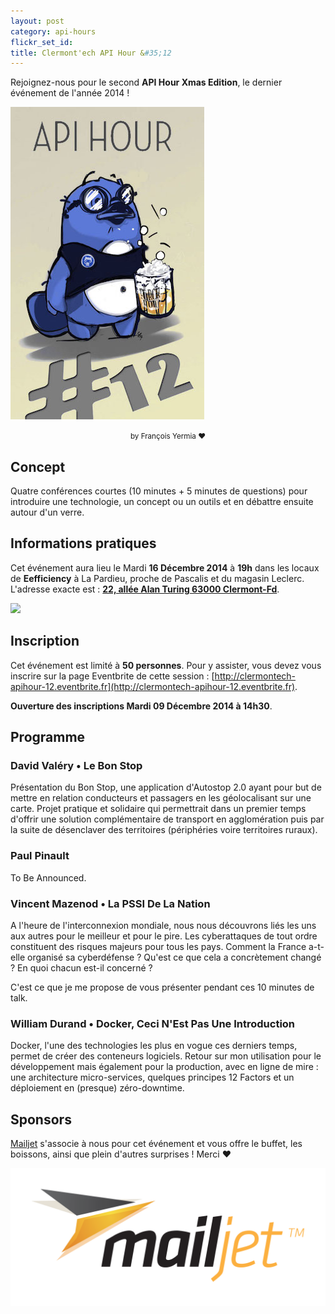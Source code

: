 ```yaml
---
layout: post
category: api-hours
flickr_set_id:
title: Clermont'ech API Hour &#35;12
---
```


Rejoignez-nous pour le second **API Hour Xmas Edition**, le dernier événement de
l'année 2014 !

![](/images/platypus-ah12.jpg)
<center><small>by François Yermia &hearts;</small></center>

## Concept

Quatre conférences courtes (10 minutes + 5 minutes de questions) pour introduire
une technologie, un concept ou un outils et en débattre ensuite autour d'un
verre.

## Informations pratiques

Cet événement aura lieu le Mardi **16 Décembre 2014** à **19h** dans les locaux
de **Eefficiency** à La Pardieu, proche de Pascalis et du magasin Leclerc.
L'adresse exacte est : [**22, allée Alan Turing 63000
Clermont-Fd**](https://www.google.com/maps/place/22+All%C3%A9e+Alan+Turing/@45.7590795,3.1301792,17z).

[![](http://maps.googleapis.com/maps/api/staticmap?size=600x400&sensor=false&markers=color:red|45.7590795,3.1301792)](https://www.google.com/maps/place/22+All%C3%A9e+Alan+Turing/@45.7590795,3.1301792,17z)

## Inscription

Cet événement est limité à **50 personnes**. Pour y assister, vous devez vous
inscrire sur la page Eventbrite de cette session :
[http://clermontech-apihour-12.eventbrite.fr](http://clermontech-apihour-12.eventbrite.fr).

**Ouverture des inscriptions Mardi 09 Décembre 2014 à 14h30**.

<!--<iframe src="http://www.eventbrite.com/tickets-external?eid=13555138785&amp;ref=etckt&amp;v=2" frameborder="0" height="214" width="100%" vspace="0" hspace="0" marginheight="5" marginwidth="5" scrolling="auto" allowtransparency="true">Clermont'ech Eventbrite</iframe>-->

## Programme

### David Valéry • Le Bon Stop

Présentation du Bon Stop, une application d'Autostop 2.0 ayant pour but de
mettre en relation conducteurs et passagers en les géolocalisant sur une carte.
Projet pratique et solidaire qui permettrait dans un premier temps d'offrir une
solution complémentaire de transport en agglomération puis par la suite de
désenclaver des territoires (périphéries voire territoires ruraux).

### Paul Pinault

To Be Announced.

### Vincent Mazenod • La PSSI De La Nation

A l'heure de l'interconnexion mondiale, nous nous découvrons liés les uns aux
autres pour le meilleur et pour le pire. Les cyberattaques de tout ordre
constituent des risques majeurs pour tous les pays. Comment la France a-t-elle
organisé sa cyberdéfense ? Qu'est ce que cela a concrètement changé ? En quoi
chacun est-il concerné ?

C'est ce que je me propose de vous présenter pendant ces 10 minutes de talk.

### William Durand • Docker, Ceci N'Est Pas Une Introduction

Docker, l'une des technologies les plus en vogue ces derniers temps, permet de
créer des conteneurs logiciels. Retour sur mon utilisation pour le développement
mais également pour la production, avec en ligne de mire : une architecture
micro-services, quelques principes 12 Factors et un déploiement en (presque)
zéro-downtime.


## Sponsors

[Mailjet](https://www.mailjet.com/) s'associe à nous pour cet événement et vous
offre le buffet, les boissons, ainsi que plein d'autres surprises ! Merci
&hearts;

[![](/images/mailjet.png)](https://www.mailjet.com/)
